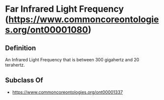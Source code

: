 # Far Infrared Light Frequency (https://www.commoncoreontologies.org/ont00001080)

## Definition
An Infrared Light Frequency that is between 300 gigahertz and 20 terahertz.

## Subclass Of
- https://www.commoncoreontologies.org/ont00001337

